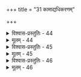 +++
title = "31 कामाद्यधिकरणम्"

+++

<details><summary>विश्वास-प्रस्तुतिः - 44</summary>

44. आकाशं ताण्डिनस्तच्छयितमधिजगुर्वाजिनस्तेन विद्या  
भिद्येतात्रेति चेन्न द्विविध इह यतो ब्रह्मनिर्देश एषः ।  
सर्वाधारत्वपूर्वैः परतरविषयस्सामगाकाशशब्दो  
विश्वेशाधारतोक्त्या सुषिरविषयतान्यत्र रूपं तु नान्यत् ॥
</details>

<details><summary>मूलम् - 44</summary>

44. आकाशं ताण्डिनस्तच्छयितमधिजगुर्वाजिनस्तेन विद्या  
भिद्येतात्रेति चेन्न द्विविध इह यतो ब्रह्मनिर्देश एषः ।  
सर्वाधारत्वपूर्वैः परतरविषयस्सामगाकाशशब्दो  
विश्वेशाधारतोक्त्या सुषिरविषयतान्यत्र रूपं तु नान्यत् ॥
</details>


<details><summary>विश्वास-प्रस्तुतिः - 45</summary>

45. छन्दोगानामुपास्यं प्रथितमिह गुणैरष्टभिर्ब्रह्म जुष्टं  
तच्चान्येषां वशित्वप्रभृतिघटितमित्यस्तु रूपे तु भेदः ।  
मैवं यत्तद्वशित्वाद्यपि तदिह भिदा सत्यसङ्कल्पतायाः  
इत्यैकार्थ्यं निरूढं परमपि दहरोपासनं तद्वदूह्यम् ॥
</details>

<details><summary>मूलम् - 45</summary>

45. छन्दोगानामुपास्यं प्रथितमिह गुणैरष्टभिर्ब्रह्म जुष्टं  
तच्चान्येषां वशित्वप्रभृतिघटितमित्यस्तु रूपे तु भेदः ।  
मैवं यत्तद्वशित्वाद्यपि तदिह भिदा सत्यसङ्कल्पतायाः  
इत्यैकार्थ्यं निरूढं परमपि दहरोपासनं तद्वदूह्यम् ॥
</details>


<details><summary>विश्वास-प्रस्तुतिः - 46</summary>

46. नन्वाकाशो गुणाद्यैः पर इति दहराधिक्रियायां पुरोक्तं  
तस्मान्नान्यार्थशङ्केत्यधिकरणमिदं नोज्जिहीतेति चेन्न ।  
व्योमातीतं निमित्तं दहरमिदमुपादानमित्युद्गृणन्तः  
पूर्वं क्षिप्ताः प्रसङ्गात् पुनरपि गमिताश्छिन्नमूलत्वमत्र ॥
</details>

<details><summary>मूलम् - 46</summary>

46. नन्वाकाशो गुणाद्यैः पर इति दहराधिक्रियायां पुरोक्तं  
तस्मान्नान्यार्थशङ्केत्यधिकरणमिदं नोज्जिहीतेति चेन्न ।  
व्योमातीतं निमित्तं दहरमिदमुपादानमित्युद्गृणन्तः  
पूर्वं क्षिप्ताः प्रसङ्गात् पुनरपि गमिताश्छिन्नमूलत्वमत्र ॥
</details>